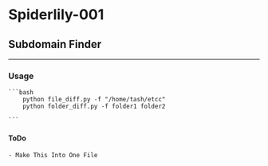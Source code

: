 # Spiderlily-001
## Subdomain Finder 
******

### Usage
    ```bash
        python file_diff.py -f "/home/tash/etcc"
        python folder_diff.py -f folder1 folder2

    ```


#### ToDo
    - Make This Into One File

